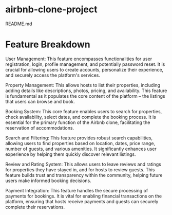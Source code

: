 # airbnb-clone-project
README.md

Feature Breakdown
=========================

User Management: This feature encompasses functionalities for user registration, login, profile management, and potentially password reset. It is crucial for allowing users to create accounts, personalize their experience, and securely access the platform's services.

Property Management: This allows hosts to list their properties, including adding details like descriptions, photos, pricing, and availability. This feature is fundamental as it populates the core content of the platform – the listings that users can browse and book.

Booking System: This core feature enables users to search for properties, check availability, select dates, and complete the booking process. It is essential for the primary function of the Airbnb clone, facilitating the reservation of accommodations.

Search and Filtering: This feature provides robust search capabilities, allowing users to find properties based on location, dates, price range, number of guests, and various amenities. It significantly enhances user experience by helping them quickly discover relevant listings.

Review and Rating System: This allows users to leave reviews and ratings for properties they have stayed in, and for hosts to review guests. This feature builds trust and transparency within the community, helping future users make informed booking decisions.

Payment Integration: This feature handles the secure processing of payments for bookings. It is vital for enabling financial transactions on the platform, ensuring that hosts receive payments and guests can securely complete their reservations.

